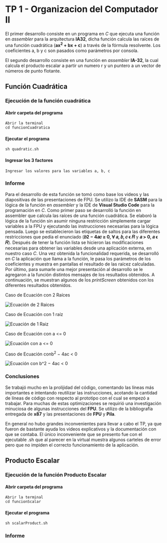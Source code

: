 # TP 1 - Organizacion del Computador II

El primer desarrollo consiste en un programa en *C* que ejecuta una función en *assembler* para la arquitectura **IA32**, dicha función calcula las raíces de una función
cuadrática (**ax<sup>2</sup> + bx + c**) a través de la fórmula resolvente. Los coeficientes a, b y c son pasados como parámetros por consola.

El segundo desarrollo consiste en una función en *assembler* **IA-32**, la cual calcula el producto escalar a partir un numero r y un puntero a un vector de números de punto flotante.

## Función Cuadrática

### Ejecución de la función cuadrática


#### Abrir carpeta del programa
```
Abrir la terminal
cd funcionCuadratica
```

#### Ejecutar el programa
```
sh quadratic.sh
```

#### Ingresar los 3 factores
```
Ingresar los valores para las variables a, b, c
```

### Informe

Para el desarrollo de esta función se tomó como base los videos y las diapositivas de las presentaciones de FPU. Se utilizo la IDE de **SASM** para la lógica de la función en *assembler* y la IDE de **Visual Studio Code** para la programación en *C*.
Como primer paso se desarrolló la función en assembler que calcula las raíces de una función cuadrática. Se elaboró la lógica de la función sin asumir ninguna restricción simplemente cargar variables a la FPU y ejecutando las instrucciones necesarias para la lógica pensada. Luego se establecieron las etiquetas de saltos para las diferentes restricciones que pedía el enunciado (**𝑏2 − 4𝑎𝑐 ≥ 0, ∀ 𝑎, 𝑏, 𝑐 ϵ 𝑅** y **𝑎 > 0, 𝑎 ϵ 𝑅**).
Después de tener la función lista se hicieron las modificaciones necesarias para obtener las variables desde una aplicación externa, en nuestro caso *C*.
Una vez obtenida la funcionalidad requerida, se desarrolló en *C* la aplicación que llama a la función, le pasa los parámetros de los coeficientes y muestra en pantallas el resultado de las raícez calculadas.
Por último, para sumarle una mejor presentación al desarrollo se le agregaron a la función distintos mensajes de los resultados obtenidos. A continuación, se muestran algunos de los *printScreen* obtenidos con los diferentes resultados obtenidos.

Caso de Ecuación con 2 Raíces 

![Ecuación de 2 Raices](https://user-images.githubusercontent.com/9463666/137333277-1d624c78-5a77-4869-b400-1e22126118c7.png)

Caso de Ecuación con 1 raíz

![Ecuación de 1 Raiz](https://user-images.githubusercontent.com/9463666/137334473-32d27196-72fd-4f3c-b510-2d5f5386db6e.png)

Caso de Ecuación con a <= 0

![Ecuación con a <= 0](https://user-images.githubusercontent.com/9463666/137334690-6e735923-e6fb-4074-9baa-2bf867a123e4.png)

Caso de Ecuación conb<sup>2</sup> − 4ac < 0

![Ecuación con b^2 − 4ac < 0](https://user-images.githubusercontent.com/9463666/137335044-52327efa-617c-4c8c-a8bd-d946afe255b5.png)

### Conclusiones

Se trabajó mucho en la prolijidad del código, comentando las líneas más importantes e intentando reutilizar las instrucciones, acotando la cantidad de líneas de código con respecto al prototipo con el cual se empezó a trabajar. Para muchas de estas optimizaciones se requirió una investigación minuciosa de algunas instrucciones del **FPU**. Se utilizo de la bibliografía entregada de **x87** y las presentaciones de **FPU** y **Pila**.

En general no hubo grandes inconvenientes para llevar a cabo el TP, ya que fueron de bastante ayuda los videos explicativos y la documentación con que se contaba. El único inconveniente que se presento fue con el ejecutable .sh que al parecer en la virtual muestra algunos carteles de error pero que no impiden el correcto funcionamiento de la aplicación.


## Producto Escalar

### Ejecución de la función Producto Escalar


#### Abrir carpeta del programa
```
Abrir la terminal
cd funcionScalar
``` 

#### Ejecutar el programa
```
sh scalarProduct.sh
``` 

### Informe
